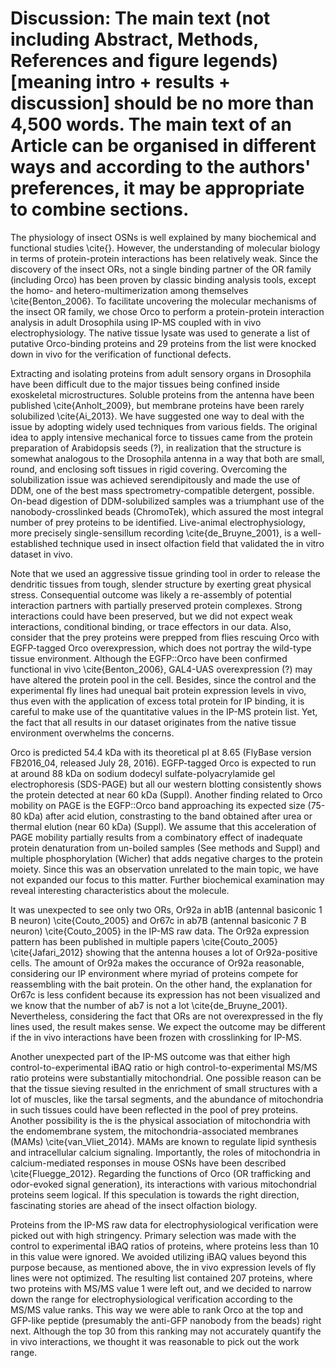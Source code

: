 # Discussion: The main text (not including Abstract, Methods, References and figure legends) [meaning intro + results + discussion] should be no more than 4,500 words. The main text of an Article can be organised in different ways and according to the authors' preferences, it may be appropriate to combine sections.

The physiology of insect OSNs is well explained by many biochemical and functional studies \cite{}. However, the understanding of molecular biology in terms of protein-protein interactions has been relatively weak. Since the discovery of the insect ORs, not a single binding partner of the OR family (including Orco) has been proven by classic binding analysis tools, except the homo- and hetero-multimerization among themselves \cite{Benton_2006}. To facilitate uncovering the molecular mechanisms of the insect OR family, we chose Orco to perform a protein-protein interaction analysis in adult Drosophila using IP-MS coupled with in vivo electrophysiology. The native tissue lysate was used to generate a list of putative Orco-binding proteins and 29 proteins from the list were knocked down in vivo for the verification of functional defects.

Extracting and isolating proteins from adult sensory organs in Drosophila have been difficult due to the major tissues being confined inside exoskeletal microstructures. Soluble proteins from the antenna have been published \cite{Anholt_2009}, but membrane proteins have been rarely solubilized \cite{Ai_2013}. We have suggested one way to deal with the issue by adopting widely used techniques from various fields. The original idea to apply intensive mechanical force to tissues came from the protein preparation of Arabidopsis seeds (?), in realization that the structure is somewhat analogous to the Drosophila antenna in a way that both are small, round, and enclosing soft tissues in rigid covering. Overcoming the solubilization issue was achieved serendipitously and made the use of DDM, one of the best mass spectrometry-compatible detergent, possible. On-bead digestion of DDM-solubilized samples was a triumphant use of the nanobody-crosslinked beads (ChromoTek), which assured the most integral number of prey proteins to be identified. Live-animal electrophysiology, more precisely single-sensillum recording \cite{de_Bruyne_2001}, is a well-established technique used in insect olfaction field that validated the in vitro dataset in vivo.

Note that we used an aggressive tissue grinding tool in order to release the dendritic tissues from tough, slender structure by exerting great physical stress. Consequential outcome was likely a re-assembly of potential interaction partners with partially preserved protein complexes. Strong interactions could have been preserved, but we did not expect weak interactions, conditional binding, or trace effectors in our data. Also, consider that the prey proteins were prepped from flies rescuing Orco with EGFP-tagged Orco overexpression, which does not portray the wild-type tissue environment. Although the EGFP::Orco have been confirmed functional in vivo \cite{Benton_2006}, GAL4-UAS overexpression (?) may have altered the protein pool in the cell. Besides, since the control and the experimental fly lines had unequal bait protein expression levels in vivo, thus even with the application of excess total protein for IP binding, it is careful to make use of the quantitative values in the IP-MS protein list. Yet, the fact that all results in our dataset originates from the native tissue environment overwhelms the concerns.

Orco is predicted 54.4 kDa with its theoretical pI at 8.65 (FlyBase version FB2016_04, released July 28, 2016). EGFP-tagged Orco is expected to run at around 88 kDa on sodium dodecyl sulfate-polyacrylamide gel electrophoresis (SDS-PAGE) but all our western blotting consistently shows the protein detected at near 60 kDa (Suppl). Another finding related to Orco mobility on PAGE is the EGFP::Orco band approaching its expected size (75-80 kDa) after acid elution, constrasting to the band obtained after urea or thermal elution (near 60 kDa) (Suppl). We assume that this acceleration of PAGE mobility partially results from a combinatory effect of inadequate protein denaturation from un-boiled samples (See methods and Suppl) and multiple phosphorylation (Wicher) that adds negative charges to the protein moiety. Since this was an observation unrelated to the main topic, we have not expanded our focus to this matter. Further biochemical examination may reveal interesting characteristics about the molecule.

It was unexpected to see only two ORs, Or92a in ab1B (antennal basiconic 1 B neuron) \cite{Couto_2005} and Or67c in ab7B (antennal basiconic 7 B neuron) \cite{Couto_2005} in the IP-MS raw data. The Or92a expression pattern has been published in multiple papers \cite{Couto_2005} \cite{Jafari_2012} showing that the antenna houses a lot of Or92a-positive cells. The amount of Or92a makes the occurance of Or92a reasonable, considering our IP environment where myriad of proteins compete for reassembling with the bait protein. On the other hand, the explanation for Or67c is less confident because its expression has not been visualized and we know that the number of ab7 is not a lot \cite{de_Bruyne_2001}. Nevertheless, considering the fact that ORs are not overexpressed in the fly lines used, the result makes sense. We expect the outcome may be different if the in vivo interactions have been frozen with crosslinking for IP-MS.

Another unexpected part of the IP-MS outcome was that either high control-to-experimental iBAQ ratio or high control-to-experimental MS/MS ratio proteins were substantially mitochondrial. One possible reason can be that the tissue sieving resulted in the enrichment of small structures with a lot of muscles, like the tarsal segments, and the abundance of mitochondria in such tissues could have been reflected in the pool of prey proteins. Another possibility is the  is the physical association of mitochondria with the endomembrane system, the mitochondria-associated membranes (MAMs) \cite{van_Vliet_2014}. MAMs are known to regulate lipid synthesis and intracellular calcium signaling. Importantly, the roles of mitochondria in calcium-mediated responses in mouse OSNs have been described \cite{Fluegge_2012}. Regarding the functions of Orco (OR trafficking and odor-evoked signal generation), its interactions with various mitochondrial proteins seem logical. If this speculation is towards the right direction, fascinating stories are ahead of the insect olfaction biology.

Proteins from the IP-MS raw data for electrophysiological verification were picked out with high stringency. Primary selection was made with the control to experimental iBAQ ratios of proteins, where proteins less than 10 in this value were ignored. We avoided utilizing iBAQ values beyond this purpose because, as mentioned above, the in vivo expression levels of fly lines were not optimized. The resulting list contained 207 proteins, where two proteins with MS/MS value 1 were left out, and we decided to narrow down the range for electrophysiological verification according to the MS/MS value ranks. This way we were able to rank Orco at the top and GFP-like peptide (presumably the anti-GFP nanobody from the beads) right next. Although the top 30 from this ranking may not accurately quantify the in vivo interactions, we thought it was reasonable to pick out the work range.